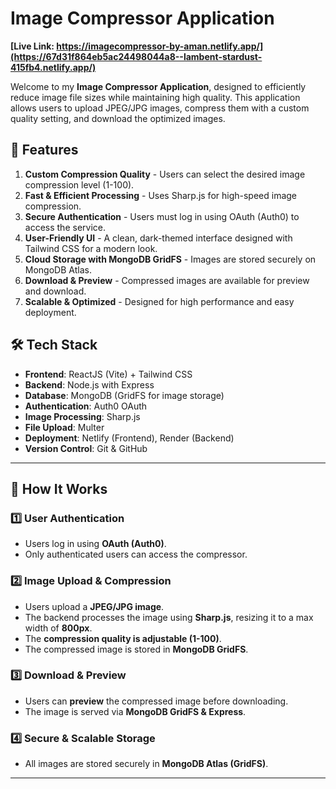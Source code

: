 # Image Compressor Application

**[Live Link: https://imagecompressor-by-aman.netlify.app/](https://67d31f864eb5ac24498044a8--lambent-stardust-415fb4.netlify.app/)**

Welcome to my **Image Compressor Application**, designed to efficiently reduce image file sizes while maintaining high quality. This application allows users to upload JPEG/JPG images, compress them with a custom quality setting, and download the optimized images.

## 🚀 Features

1. **Custom Compression Quality** - Users can select the desired image compression level (1-100).
2. **Fast & Efficient Processing** - Uses Sharp.js for high-speed image compression.
3. **Secure Authentication** - Users must log in using OAuth (Auth0) to access the service.
4. **User-Friendly UI** - A clean, dark-themed interface designed with Tailwind CSS for a modern look.
5. **Cloud Storage with MongoDB GridFS** - Images are stored securely on MongoDB Atlas.
6. **Download & Preview** - Compressed images are available for preview and download.
7. **Scalable & Optimized** - Designed for high performance and easy deployment.

## 🛠 Tech Stack

- **Frontend**: ReactJS (Vite) + Tailwind CSS  
- **Backend**: Node.js with Express  
- **Database**: MongoDB (GridFS for image storage)  
- **Authentication**: Auth0 OAuth  
- **Image Processing**: Sharp.js  
- **File Upload**: Multer  
- **Deployment**: Netlify (Frontend), Render (Backend)  
- **Version Control**: Git & GitHub  

---

## 🔹 How It Works

### **1️⃣ User Authentication**
- Users log in using **OAuth (Auth0)**.  
- Only authenticated users can access the compressor.

### **2️⃣ Image Upload & Compression**
- Users upload a **JPEG/JPG image**.
- The backend processes the image using **Sharp.js**, resizing it to a max width of **800px**.
- The **compression quality is adjustable (1-100)**.
- The compressed image is stored in **MongoDB GridFS**.

### **3️⃣ Download & Preview**
- Users can **preview** the compressed image before downloading.  
- The image is served via **MongoDB GridFS & Express**.

### **4️⃣ Secure & Scalable Storage**
- All images are stored securely in **MongoDB Atlas (GridFS)**.

---
